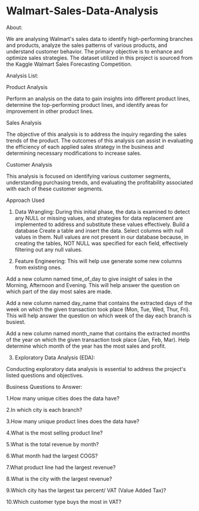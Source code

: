 # Walmart-Sales-Data-Analysis
About:

We are analysing Walmart's sales data to identify high-performing branches and products, analyze the sales patterns of various products, and understand customer behavior. The primary objective is to enhance and optimize sales strategies. The dataset utilized in this project is sourced from the Kaggle Walmart Sales Forecasting Competition.

Analysis List:

Product Analysis

Perform an analysis on the data to gain insights into different product lines, determine the top-performing product lines, and identify areas for improvement in other product lines.

Sales Analysis

The objective of this analysis is to address the inquiry regarding the sales trends of the product. The outcomes of this analysis can assist in evaluating the efficiency of each applied sales strategy in the business and determining necessary modifications to increase sales.

Customer Analysis

This analysis is focused on identifying various customer segments, understanding purchasing trends, and evaluating the profitability associated with each of these customer segments.

Approach Used

1. Data Wrangling:
During this initial phase, the data is examined to detect any NULL or missing values, and strategies for data replacement are implemented to address and substitute these values effectively.
  Build a database
  Create a table and insert the data.
  Select columns with null values in them. Null values are not present in our database because, in creating the tables, NOT NULL was specified for each field, effectively filtering out any null values.

3. Feature Engineering:
This will help use generate some new columns from existing ones.

  Add a new column named time_of_day to give insight of sales in the Morning, Afternoon and Evening. This will help answer the question on which part of the day most sales are made.
  
  Add a new column named day_name that contains the extracted days of the week on which the given transaction took place (Mon, Tue, Wed, Thur, Fri). This will help answer the question on which week of the day each branch is busiest.
  
  Add a new column named month_name that contains the extracted months of the year on which the given transaction took place (Jan, Feb, Mar). Help determine which month of the year has the most sales and profit.
  
  
3. Exploratory Data Analysis (EDA):

Conducting exploratory data analysis is essential to address the project's listed questions and objectives.

Business Questions to Answer:

1.How many unique cities does the data have?

2.In which city is each branch? 

3.How many unique product lines does the data have?

4.What is the most selling product line? 

5.What is the total revenue by month?

6.What month had the largest COGS?

7.What product line had the largest revenue? 

8.What is the city with the largest revenue? 

9.Which city has the largest tax percent/ VAT (Value Added Tax)? 

10.Which customer type buys the most in VAT?



